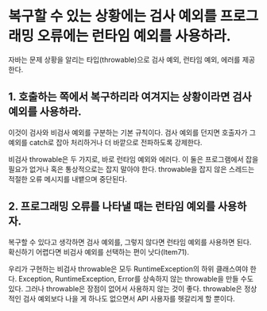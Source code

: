 # 복구할 수 있는 상황에는 검사 예외를 프로그래밍 오류에는 런타임 예외를 사용하라.
자바는 문제 상황을 알리는 타입(throwable)으로 검사 예외, 런타임 예외, 에러를 제공한다.
## 1. 호출하는 쪽에서 복구하리라 여겨지는 상황이라면 검사 예외를 사용하라.
이것이 검사와 비검사 예외를 구분하는 기본 규칙이다. 
검사 예외를 던지면 호출자가 그 예외를 catch로 잡아 처리하거나 더 바깥으로 전파하도록 강제한다. 

비검사 throwable은 두 가지로, 바로 런타임 예외와 에러다. 
이 둘은 프로그램에서 잡을 필요가 없거나 혹은 통상적으로는 잡지 말아야 한다. 
throwable을 잡지 않은 스레드는 적절한 오류 메시지를 내뱉으며 중단된다.

## 2. 프로그래밍 오류를 나타낼 때는 런타임 예외를 사용하자.
복구할 수 있다고 생각하면 검사 예외를, 그렇지 않다면 런타임 예외를 사용하면 된다. 
확신하기 어렵다면 비검사 예외를 선택하는 편이 낫다(Item71).  

우리가 구현하는 비검사 throwable은 모두 RuntimeException의 하위 클래스여야 한다. 
Exception, RuntimeException, Error를 상속하지 않는 throwable을 만들 수도 있다. 
그러나 throwable은 장점이 없어서 사용하지 않는 것이 좋다.
throwable은 정상적인 검사 예외보다 나을 게 하나도 없으면서 API 사용자를 헷갈리게 할 뿐이다.
